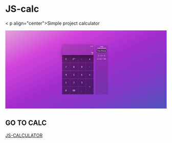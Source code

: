 # JS-calc
< p align="center">Simple project calculator</p>

![calc](./calc.jpg)
## GO TO CALC
[JS-CALCULATOR](https://m4tiss.github.io/JS-calc/)
